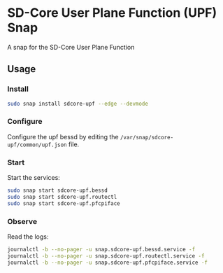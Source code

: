 # SD-Core User Plane Function (UPF) Snap

A snap for the SD-Core User Plane Function

## Usage

### Install

```bash
sudo snap install sdcore-upf --edge --devmode
```

### Configure

Configure the upf bessd by editing the `/var/snap/sdcore-upf/common/upf.json` file.

### Start

Start the services:

```bash
sudo snap start sdcore-upf.bessd
sudo snap start sdcore-upf.routectl
sudo snap start sdcore-upf.pfcpiface
```

### Observe

Read the logs:

```bash
journalctl -b --no-pager -u snap.sdcore-upf.bessd.service -f
journalctl -b --no-pager -u snap.sdcore-upf.routectl.service -f
journalctl -b --no-pager -u snap.sdcore-upf.pfcpiface.service -f
```

